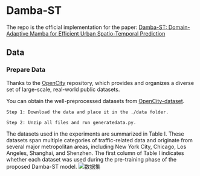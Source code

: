 # Damba-ST
The repo is the official implementation for the paper: [Damba-ST: Domain-Adaptive Mamba for Efficient Urban Spatio-Temporal Prediction](https://www.arxiv.org/pdf/2506.18939)
## Data
### Prepare Data
Thanks to the [OpenCity](https://github.com/HKUDS/OpenCity) repository, which provides and organizes a diverse set of large-scale, real-world public datasets.

You can obtain the well-preprocessed datasets from [OpenCity-dataset](https://huggingface.co/datasets/hkuds/OpenCity-dataset/tree/main).

```Step 1: Download the data and place it in the ./data folder. ```

```Step 2: Unzip all files and run generatedata.py.```

The datasets used in the experiments are summarized in Table I. These datasets span multiple categories of traffic-related data and originate from several major metropolitan areas, including New York City, Chicago, Los Angeles, Shanghai, and Shenzhen.
The first column of Table I indicates whether each dataset was used during the pre-training phase of the proposed Damba-ST model.
![数据集](https://github.com/RuiAN77/Damba-ST/blob/main/data/dataset.jpg)

